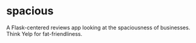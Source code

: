 # spacious
A Flask-centered reviews app looking at the spaciousness of businesses. Think Yelp for fat-friendliness.
